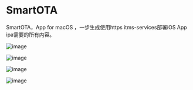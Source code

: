 # SmartOTA
SmartOTA，App for macOS ，一步生成使用https itms-services部署iOS App ipa需要的所有内容。

![image](https://raw.githubusercontent.com/shaojiankui/SmartOTA/master/demo/demo1.jpg)


![image](https://raw.githubusercontent.com/shaojiankui/SmartOTA/master/demo/demo2.jpg)


![image](https://raw.githubusercontent.com/shaojiankui/SmartOTA/master/demo/demo3.jpg)


![image](https://raw.githubusercontent.com/shaojiankui/SmartOTA/master/demo/demo4.jpg)

